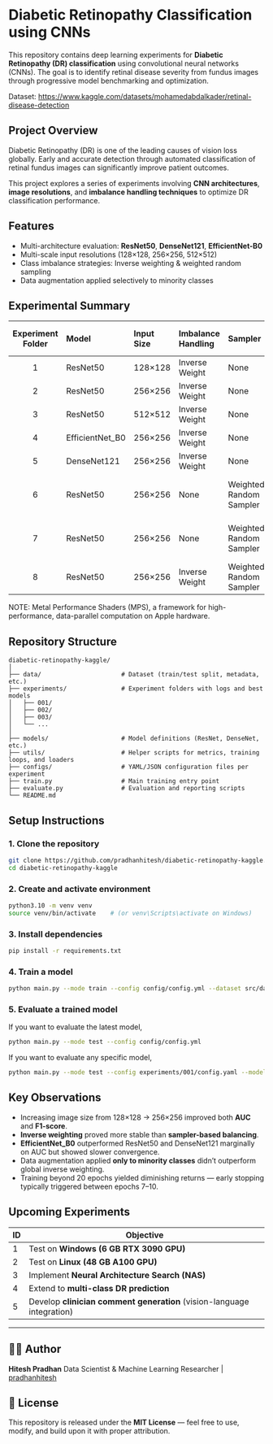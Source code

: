 # Diabetic Retinopathy Classification using CNNs

This repository contains deep learning experiments for **Diabetic Retinopathy (DR) classification** using convolutional neural networks (CNNs).
The goal is to identify retinal disease severity from fundus images through progressive model benchmarking and optimization.

Dataset: https://www.kaggle.com/datasets/mohamedabdalkader/retinal-disease-detection
## Project Overview

Diabetic Retinopathy (DR) is one of the leading causes of vision loss globally.
Early and accurate detection through automated classification of retinal fundus images can significantly improve patient outcomes.

This project explores a series of experiments involving **CNN architectures**, **image resolutions**, and **imbalance handling techniques** to optimize DR classification performance.

## Features

* Multi-architecture evaluation: **ResNet50**, **DenseNet121**, **EfficientNet-B0**
* Multi-scale input resolutions (128×128, 256×256, 512×512)
* Class imbalance strategies: Inverse weighting & weighted random sampling
* Data augmentation applied selectively to minority classes

## Experimental Summary

| Experiment Folder | Model           | Input Size | Imbalance Handling | Sampler                 | Image Transformation                            | Epochs | Patience | Early Stopping Index | AUC    | F1     | Recall | Precision | Accuracy | Config      |
| :---------------: | :-------------- | :--------- | :----------------- | :---------------------- | :---------------------------------------------- | :----- | :------- | :------------------- | :----- | :----- | :----- | :-------- | :------- | :---------- |
|         1         | ResNet50        | 128×128    | Inverse Weight     | None                    | None                                            | 10     | 5        | 7                    | 0.9223 | 0.7606 | 0.8182 | 0.7105    | 0.8994   | 32 GB + MPS |
|         2         | ResNet50        | 256×256    | Inverse Weight     | None                    | None                                            | 10     | 5        | 9                    | 0.9628 | 0.8657 | 0.8788 | 0.8529    | 0.9467   | 32 GB + MPS |
|         3         | ResNet50        | 512×512    | Inverse Weight     | None                    | None                                            | 10     | 5        | —                    | 0.9562 | 0.7294 | 0.9394 | 0.5962    | 0.8639   | 32 GB + MPS |
|         4         | EfficientNet_B0 | 256×256    | Inverse Weight     | None                    | None                                            | 10     | 5        | 7                    | 0.9667 | 0.8000 | 0.8182 | 0.7826    | 0.9201   | 32 GB + MPS |
|         5         | DenseNet121     | 256×256    | Inverse Weight     | None                    | None                                            | 10     | 5        | 7                    | 0.9589 | 0.8382 | 0.8636 | 0.8143    | 0.9349   | 32 GB + MPS |
|         6         | ResNet50        | 256×256    | None               | Weighted Random Sampler | Only Minority Class [Horizontal Flip, Rotation] | 10     | 5        | —                    | 0.9461 | 0.6465 | 0.4848 | 0.9697    | 0.8964   | 32 GB + MPS |
|         7         | ResNet50        | 256×256    | None               | Weighted Random Sampler | Only Minority Class [Horizontal Flip, Rotation] | 20     | 3        | 4                    | 0.8735 | 0.6296 | 0.7727 | 0.5312    | 0.8225   | 32 GB + MPS |
|         8         | ResNet50        | 256×256    | Inverse Weight     | Weighted Random Sampler | None                                            | 20     | 3        | 10                   | 0.9570 | 0.8310 | 0.8939 | 0.7763    | 0.9290   | 32 GB + MPS |

NOTE: Metal Performance Shaders (MPS), a framework for high-performance, data-parallel computation on Apple hardware.

## Repository Structure

```
diabetic-retinopathy-kaggle/
│
├── data/                      # Dataset (train/test split, metadata, etc.)
├── experiments/               # Experiment folders with logs and best models
│   ├── 001/
│   ├── 002/
│   ├── 003/
│   └── ...
│
├── models/                    # Model definitions (ResNet, DenseNet, etc.)
├── utils/                     # Helper scripts for metrics, training loops, and loaders
├── configs/                   # YAML/JSON configuration files per experiment
├── train.py                   # Main training entry point
├── evaluate.py                # Evaluation and reporting scripts
└── README.md
```

## Setup Instructions

### 1. Clone the repository

```bash
git clone https://github.com/pradhanhitesh/diabetic-retinopathy-kaggle.git
cd diabetic-retinopathy-kaggle
```

### 2. Create and activate environment

```bash
python3.10 -m venv venv
source venv/bin/activate    # (or venv\Scripts\activate on Windows)
```

### 3. Install dependencies

```bash
pip install -r requirements.txt
```

### 4. Train a model

```bash
python main.py --mode train --config config/config.yml --dataset src/data
```

### 5. Evaluate a trained model
If you want to evaluate the latest model,
```bash
python main.py --mode test --config config/config.yml
```
If you want to evaluate any specific model,
```bash
python main.py --mode test --config experiments/001/config.yaml --model_path experiments/001/best_model.pth
```

## Key Observations

* Increasing image size from 128×128 → 256×256 improved both **AUC** and **F1-score**.
* **Inverse weighting** proved more stable than **sampler-based balancing**.
* **EfficientNet_B0** outperformed ResNet50 and DenseNet121 marginally on AUC but showed slower convergence.
* Data augmentation applied **only to minority classes** didn’t outperform global inverse weighting.
* Training beyond 20 epochs yielded diminishing returns — early stopping typically triggered between epochs 7–10.

## Upcoming Experiments

| ID | Objective                                                                 |
| -- | ------------------------------------------------------------------------- |
| 1  | Test on **Windows (6 GB RTX 3090 GPU)**                                |
| 2  | Test on **Linux (48 GB A100 GPU)**                                     |
| 3  | Implement **Neural Architecture Search (NAS)**                         |
| 4  | Extend to **multi-class DR prediction**                                |
| 5  | Develop **clinician comment generation** (vision-language integration) |

---

## 🧑‍💻 Author

**Hitesh Pradhan**
Data Scientist & Machine Learning Researcher | [pradhanhitesh](https://github.com/pradhanhitesh)

## 📄 License

This repository is released under the **MIT License** — feel free to use, modify, and build upon it with proper attribution.

